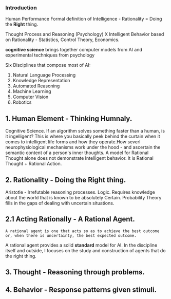 
### Introduction

Human Performance 
Formal definition of Intelligence - Rationality  = Doing the **Right** thing. 

Thought Process and Reasoning (Psychology) 
X 
Intelligent Behavior based on Rationality - Statistics, Control Theory, Economics.

**cognitive science** brings together computer models from AI and experimental techniques from psychology

Six Disciplines that compose most of AI: 

1. Natural Language Processing
2. Knowledge Representation
3. Automated Reasoning
4. Machine Learning
5. Computer Vision
6. Robotics



## 1. Human Element - Thinking Humnaly.

Cognitive Science. If an algorithm solves something faster than a human, is it ingelligent? 
This is where you basically peek behind the curtain when it comes to intelligent life forms and how they operate.How severl neurophysiological mechanisms work under the hood - and ascertain the semantic content of a person's inner thoughts. A model for Rational Thought alone does not demonstrate Intelligent behavior. It is Rational Thought + Rational Action. 
	
		
## 2. Rationality - Doing the Right thing. 

Aristotle - Irrefutable reasoning processes. Logic. Requires knowledge about the world that is known to be absolutely Certain. Probability Theory fills in the gaps of dealing with uncertain situations. 

## 2.1 Acting Rationally - A Rational Agent. 
	A rational agent is one that acts so as to achieve the best outcome or, when there is uncertainty, the best expected outcome.


A rational agent provides a solid **standard** model for AI. In the discipline itself and outside, I focuses on the study and construction of agents that do the right thing. 
## 3. Thought - Reasoning through problems.
## 4. Behavior - Response patterns given stimuli. 






